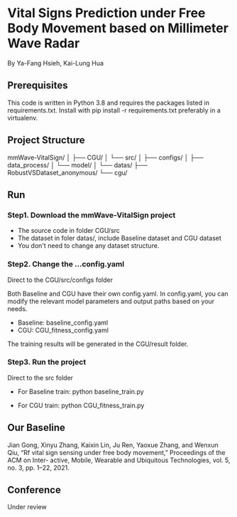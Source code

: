 # Vital Signs Prediction under Free Body Movement based on Millimeter Wave Radar

By Ya-Fang Hsieh, Kai-Lung Hua


## Prerequisites
This code is written in Python 3.8 and requires the packages listed in requirements.txt. Install with pip install -r requirements.txt preferably in a virtualenv.

## Project Structure
mmWave-VitalSign/
│
├── CGU/
│   └── src/
│       ├── configs/
│       ├── data_process/
│       └── model/
│
└── datas/
    ├── RobustVSDataset_anonymous/
    └── cgu/


## Run
### Step1. Download the mmWave-VitalSign project
- The source code in folder CGU/src
- The dataset in foler datas/, include Baseline dataset and CGU dataset
- You don't need to change any dataset structure.

### Step2. Change the ...config.yaml
Direct to the CGU/src/configs folder

Both Baseline and CGU have their own config.yaml. In config.yaml, you can modify the relevant model parameters and output paths based on your needs.

- Baseline: baseline_config.yaml
- CGU: CGU_fitness_config.yaml

The training results will be generated in the CGU/result folder.

### Step3. Run the project
Direct to the src folder
- For Baseline train:
    python baseline_train.py

- For CGU train:
    python CGU_fitness_train.py


## Our Baseline
Jian Gong, Xinyu Zhang, Kaixin Lin, Ju Ren, Yaoxue Zhang, and Wenxun Qiu, “Rf vital sign sensing under free body movement,” Proceedings of the ACM on Inter- active, Mobile, Wearable and Ubiquitous Technologies, vol. 5, no. 3, pp. 1–22, 2021.


## Conference
Under review